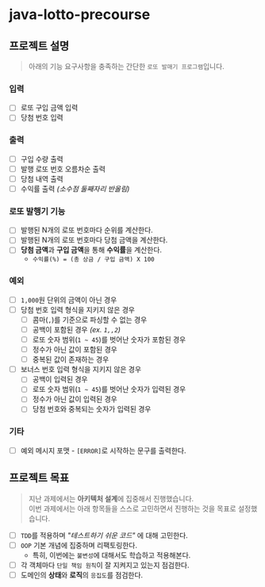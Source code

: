 # java-lotto-precourse

## 프로젝트 설명

> 아래의 기능 요구사항을 충족하는 간단한 `로또 발매기 프로그램`입니다.

### 입력

- [ ] 로또 구입 금액 입력
- [ ] 당첨 번호 입력

### 출력

- [ ] 구입 수량 출력
- [ ] 발행 로또 번호 오름차순 출력
- [ ] 당첨 내역 출력
- [ ] 수익률 출력 _(소수점 둘째자리 반올림)_

### 로또 발행기 기능

- [ ] 발행된 N개의 로또 번호마다 순위를 계산한다.
- [ ] 발행된 N개의 로또 번호마다 당첨 금액을 계산한다.
- [ ] **당첨 금액**과 **구입 금액**을 통해 **수익률**을 계산한다.
  - `수익률(%) = (총 상금 / 구입 금액) X 100`

### 예외

- [ ] `1,000`원 단위의 금액이 아닌 경우
- [ ] 당첨 번호 입력 형식을 지키지 않은 경우
  - [ ] 콤마(`,`)를 기준으로 파싱할 수 없는 경우
  - [ ] 공백이 포함된 경우 _(ex. `1,,2`)_
  - [ ] 로또 숫자 범위(`1 ~ 45`)를 벗어난 숫자가 포함된 경우
  - [ ] 정수가 아닌 값이 포함된 경우
  - [ ] 중복된 값이 존재하는 경우
- [ ] 보너스 번호 입력 형식을 지키지 않은 경우
  - [ ] 공백이 입력된 경우
  - [ ] 로또 숫자 범위(`1 ~ 45`)를 벗어난 숫자가 입력된 경우
  - [ ] 정수가 아닌 값이 입력된 경우
  - [ ] 당첨 번호와 중복되는 숫자가 입력된 경우

### 기타

- [ ] 예외 메시지 포맷 - `[ERROR]`로 시작하는 문구를 출력한다.

## 프로젝트 목표

> 지난 과제에서는 **아키텍처 설계**에 집중해서 진행했습니다.  
> 이번 과제에서는 아래 항목들을 스스로 고민하면서 진행하는 것을 목표로 설정했습니다.

- [ ] `TDD`를 적용하며 _"테스트하기 쉬운 코드"_ 에 대해 고민한다.
- [ ] `OOP` 기본 개념에 집중하며 리팩토링한다.
  - 특히, 이번에는 `불변성`에 대해서도 학습하고 적용해본다.
- [ ] 각 객체마다 `단일 책임 원칙`이 잘 지켜지고 있는지 점검한다.
- [ ] 도메인의 **상태**와 **로직**의 `응집도`를 점검한다.
